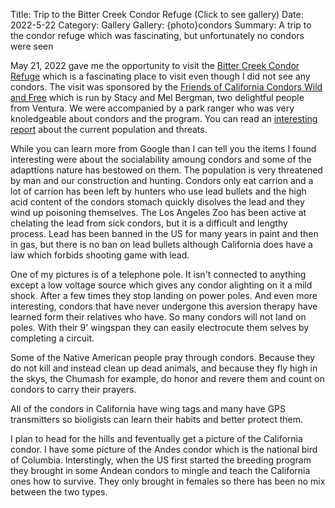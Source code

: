 Title: Trip to the Bitter Creek Condor Refuge (Click to see gallery)
Date: 2022-5-22
Category: Gallery
Gallery: {photo}condors
Summary: A trip to the condor refuge which was fascinating, but unfortunately no condors were seen

May 21, 2022 gave me the opportunity to visit the [Bitter Creek Condor Refuge](https://www.fws.gov/refuge/bitter-creek) which is a fascinating place to visit even though I did not see any condors.  The visit was sponsored by the [Friends of California Condors Wild and Free](https://www.friendsofcondors.org/) which is run by Stacy and Mel Bergman, two delightful people from Ventura.
We were accompanied by a park ranger who was very knoledgeable about condors and the program.  You can read an [interesting report](https://www.fws.gov/sites/default/files/documents/2019%20Annual%20HMNWRC%20Field%20Report.pdf) about the current population and threats.

While you can learn more from Google than I can tell you the items I found interesting were about the socialability amoung condors and some of the adapttions nature has bestowed on them.  The population is very threatened by man and our construction and hunting.  Condors only eat carrion and a lot of carrion has been left by hunters who use lead bullets and the high acid content of the condors stomach quickly disolves the lead and they wind up poisoning themselves.  The Los Angeles Zoo has been active at chelating the lead from sick condors, but it is a difficult and lengthy process.  Lead has been banned in the US for many years in paint and then in gas, but there is no ban on lead bullets although California does have a law which forbids shooting game with lead.

One of my pictures is of a telephone pole.  It isn't connected to anything except a low voltage source which gives any condor alighting on it a mild shock.  After a few times they stop landing on power poles.  And even more interesting, condors that have never undergone this aversion therapy have learned form their relatives who have.  So many condors will not land on poles.  With their 9' wingspan they can easily electrocute them selves by completing a circuit.

Some of the Native American people pray through condors.  Because they do not kill and instead clean up dead animals, and because they fly high in the skys, the Chumash for example, do honor and revere them and count on condors to carry their prayers.

All of the condors in California have wing tags and many have GPS transmitters so bioligists can learn their habits and better protect them.  

I plan to head for the hills and feventually get a picture of the California condor.  I have some picture of the Andes condor which is the national bird of Columbia.  Interstingly, when the US first started the breeding program they brought in some Andean condors to mingle and teach the California ones how to survive.  They only brought in females so there has been no mix between the two types.

